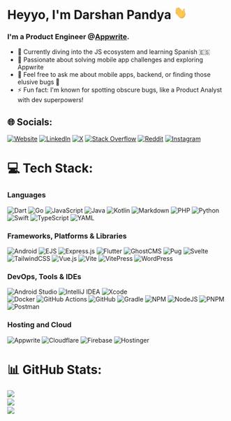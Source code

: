 # Heyyo, I'm Darshan Pandya <img src="https://raw.githubusercontent.com/itznotabug/itznotabug/master/wave.gif" width="30px" height="30px"></h2>

### I'm a Product Engineer @[Appwrite](https://github.com/appwrite).

* 🌱 Currently diving into the JS ecosystem and learning Spanish 🇪🇸
* 🔭 Passionate about solving mobile app challenges and exploring Appwrite
* 💬 Feel free to ask me about mobile apps, backend, or finding those elusive bugs 🐛
* ⚡️ Fun fact: I'm known for spotting obscure bugs, like a Product Analyst with dev superpowers!

## 🌐 Socials:

[![Website](https://img.shields.io/badge/Website-008080.svg?logo=lightning&logoColor=white)](https://itznotabug.dev)
[![LinkedIn](https://img.shields.io/badge/LinkedIn-%230077B5.svg?logo=linkedin&logoColor=white)](https://linkedin.com/in/itznotabug)
[![X](https://img.shields.io/badge/Twitter-black.svg?logo=X&logoColor=white)](https://x.com/itznotabug)
[![Stack Overflow](https://img.shields.io/badge/-Stackoverflow-FE7A16?logo=stack-overflow&logoColor=white)](https://stackoverflow.com/users/6819340)
[![Reddit](https://img.shields.io/badge/Reddit-%23FF4500.svg?logo=Reddit&logoColor=white)](https://reddit.com/user/itznotabug)
[![Instagram](https://img.shields.io/badge/Instagram-%23E4405F.svg?logo=Instagram&logoColor=white)](https://instagram.com/itznotabug)

# 💻 Tech Stack:

### Languages

![Dart](https://img.shields.io/badge/dart-%230175C2.svg?style=for-the-badge&logo=dart&logoColor=white)
![Go](https://img.shields.io/badge/go-%2300ADD8.svg?style=for-the-badge&logo=go&logoColor=white)
![JavaScript](https://img.shields.io/badge/javascript-%23323330.svg?style=for-the-badge&logo=javascript&logoColor=%23F7DF1E)
![Java](https://img.shields.io/badge/java-%23ED8B00.svg?style=for-the-badge&logo=openjdk&logoColor=white)
![Kotlin](https://img.shields.io/badge/kotlin-%237F52FF.svg?style=for-the-badge&logo=kotlin&logoColor=white)
![Markdown](https://img.shields.io/badge/markdown-%23000000.svg?style=for-the-badge&logo=markdown&logoColor=white)
![PHP](https://img.shields.io/badge/php-%23777BB4.svg?style=for-the-badge&logo=php&logoColor=white)
![Python](https://img.shields.io/badge/python-3670A0?style=for-the-badge&logo=python&logoColor=ffdd54)
![Swift](https://img.shields.io/badge/swift-F54A2A?style=for-the-badge&logo=swift&logoColor=white)
![TypeScript](https://img.shields.io/badge/typescript-%23007ACC.svg?style=for-the-badge&logo=typescript&logoColor=white)
![YAML](https://img.shields.io/badge/yaml-%23ffffff.svg?style=for-the-badge&logo=yaml&logoColor=151515)

### Frameworks, Platforms & Libraries

![Android](https://img.shields.io/badge/android-3DDC84.svg?style=for-the-badge&logo=android&logoColor=white)
![EJS](https://img.shields.io/badge/ejs-008080.svg?style=for-the-badge&logo=ejs&logoColor=%2361DAFB)
![Express.js](https://img.shields.io/badge/express.js-%23404d59.svg?style=for-the-badge&logo=express&logoColor=%2361DAFB)
![Flutter](https://img.shields.io/badge/Flutter-%2302569B.svg?style=for-the-badge&logo=Flutter&logoColor=white)
![GhostCMS](https://img.shields.io/badge/GhostCMS-2D2E33.svg?style=for-the-badge&logo=ghost&logoColor=white)
![Pug](https://img.shields.io/badge/Pug-FFF?style=for-the-badge&logo=pug&logoColor=A86454)
![Svelte](https://img.shields.io/badge/svelte-%23f1413d.svg?style=for-the-badge&logo=svelte&logoColor=white)
![TailwindCSS](https://img.shields.io/badge/tailwindcss-%2338B2AC.svg?style=for-the-badge&logo=tailwind-css&logoColor=white)
![Vue.js](https://img.shields.io/badge/vue.js-%2335495e.svg?style=for-the-badge&logo=vuedotjs&logoColor=%234FC08D)
![Vite](https://img.shields.io/badge/vite-%23646CFF.svg?style=for-the-badge&logo=vite&logoColor=white)
![VitePress](https://img.shields.io/badge/vitepress-9A66FF.svg?style=for-the-badge&logo=vitepress&logoColor=white)
![WordPress](https://img.shields.io/badge/WordPress-%23117AC9.svg?style=for-the-badge&logo=WordPress&logoColor=white)

### DevOps, Tools & IDEs

![Android Studio](https://img.shields.io/badge/Android%20Studio-%233DDC84.svg?style=for-the-badge&logo=android-studio&logoColor=white)
![IntelliJ IDEA](https://img.shields.io/badge/IntelliJ%20IDEA-%23000000.svg?style=for-the-badge&logo=intellij-idea&logoColor=white)
![Xcode](https://img.shields.io/badge/Xcode-%23007ACC.svg?style=for-the-badge&logo=Xcode&logoColor=white)<br/>
![Docker](https://img.shields.io/badge/docker-%230db7ed.svg?style=for-the-badge&logo=docker&logoColor=white)
![GitHub Actions](https://img.shields.io/badge/github%20actions-%232671E5.svg?style=for-the-badge&logo=githubactions&logoColor=white)
![GitHub](https://img.shields.io/badge/github-%23121011.svg?style=for-the-badge&logo=github&logoColor=white)
![Gradle](https://img.shields.io/badge/Gradle-02303A.svg?style=for-the-badge&logo=Gradle&logoColor=white)
![NPM](https://img.shields.io/badge/NPM-%23CB3837.svg?style=for-the-badge&logo=npm&logoColor=white)
![NodeJS](https://img.shields.io/badge/node.js-6DA55F?style=for-the-badge&logo=node.js&logoColor=white)
![PNPM](https://img.shields.io/badge/pnpm-%234a4a4a.svg?style=for-the-badge&logo=pnpm&logoColor=f69220)
![Postman](https://img.shields.io/badge/Postman-FF6C37?style=for-the-badge&logo=postman&logoColor=white)

### Hosting and Cloud

![Appwrite](https://img.shields.io/badge/Appwrite-DB195B?style=for-the-badge&logo=Appwrite&logoColor=white)
![Cloudflare](https://img.shields.io/badge/Cloudflare-F38020?style=for-the-badge&logo=Cloudflare&logoColor=white)
![Firebase](https://img.shields.io/badge/Firebase-F85032.svg?style=for-the-badge&logo=firebase)
![Hostinger](https://img.shields.io/badge/Hostiner-6C44E5.svg?style=for-the-badge&logo=hostinger)

# 📊 GitHub Stats:

![](https://github-readme-stats.vercel.app/api?username=itznotabug&theme=gotham&hide_border=false&include_all_commits=true&count_private=true)<br/>
![](https://github-readme-streak-stats.herokuapp.com/?user=itznotabug&theme=gotham&hide_border=false)<br/>
![](https://github-readme-stats.vercel.app/api/top-langs/?username=itznotabug&theme=gotham&hide_border=false&include_all_commits=true&count_private=true&layout=compact)
